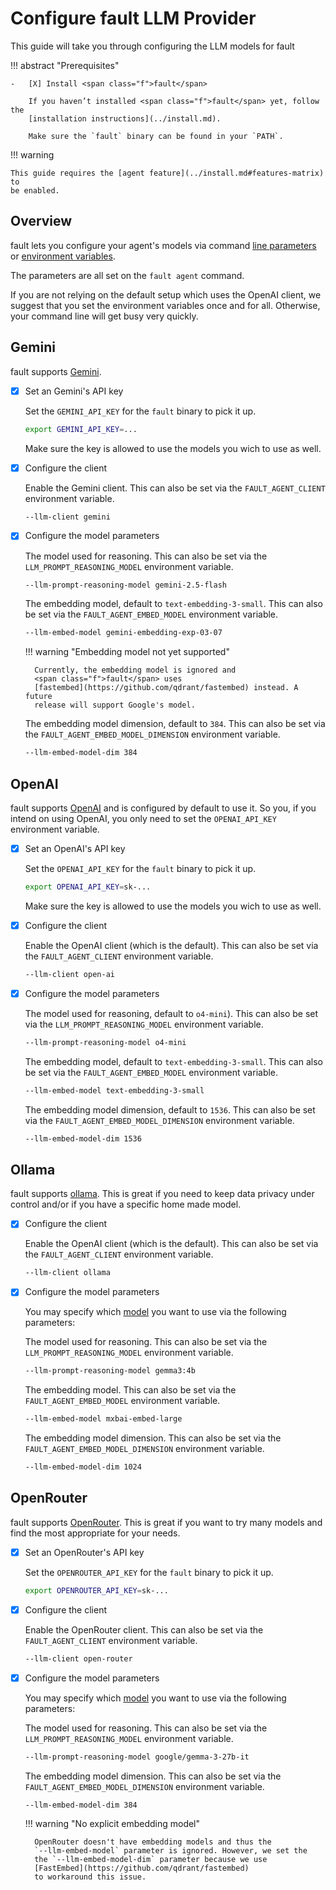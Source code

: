 # Configure <span class="f">fault</span> LLM Provider

This guide will take you through configuring the LLM models for
<span class="f">fault</span>


!!! abstract "Prerequisites"

    -   [X] Install <span class="f">fault</span>

        If you haven’t installed <span class="f">fault</span> yet, follow the
        [installation instructions](../install.md).

        Make sure the `fault` binary can be found in your `PATH`.

!!! warning

    This guide requires the [agent feature](../install.md#features-matrix) to
    be enabled.

## Overview

<span class="f">fault</span> lets you configure your agent's models via
command [line parameters](../../reference/cli-commands.md#agent-command-options)
or [environment variables](../../reference/environment-variables.md#agent-command-variables).

The parameters are all set on the `fault agent` command.

If you are not relying on the default setup which uses the OpenAI client, we
suggest that you set the environment variables once and for all. Otherwise,
your command line will get busy very quickly.


## Gemini

<span class="f">fault</span> supports
[Gemini](https://ai.google.dev/).

-   [X] Set an Gemini's API key

    Set the `GEMINI_API_KEY` for the `fault` binary to pick it up.

    ```bash
    export GEMINI_API_KEY=...
    ```

    Make sure the key is allowed to use the models you wich to use as well.

-   [X] Configure the client

    Enable the Gemini client. This can also be
    set via the `FAULT_AGENT_CLIENT` environment variable.

    ```bash
    --llm-client gemini
    ```

-   [X] Configure the model parameters

    The model used for reasoning. This can also be
    set via the `LLM_PROMPT_REASONING_MODEL` environment variable.

    ```bash
    --llm-prompt-reasoning-model gemini-2.5-flash
    ```

    The embedding model, default to `text-embedding-3-small`. This can also be
    set via the `FAULT_AGENT_EMBED_MODEL` environment variable.

    ```bash
    --llm-embed-model gemini-embedding-exp-03-07
    ```

    !!! warning "Embedding model not yet supported"

        Currently, the embedding model is ignored and
        <span class="f">fault</span> uses
        [fastembed](https://github.com/qdrant/fastembed) instead. A future
        release will support Google's model.

    The embedding model dimension, default to `384`. This can also be
    set via the `FAULT_AGENT_EMBED_MODEL_DIMENSION` environment variable.

    ```bash
    --llm-embed-model-dim 384
    ```

## OpenAI

<span class="f">fault</span> supports
[OpenAI](https://platform.openai.com/docs/models) and is configured by
default to use it. So you, if you intend on using OpenAI, you only need to set
the `OPENAI_API_KEY` environment variable.

-   [X] Set an OpenAI's API key

    Set the `OPENAI_API_KEY` for the `fault` binary to pick it up.

    ```bash
    export OPENAI_API_KEY=sk-...
    ```

    Make sure the key is allowed to use the models you wich to use as well.

-   [X] Configure the client

    Enable the OpenAI client (which is the default). This can also be
    set via the `FAULT_AGENT_CLIENT` environment variable.

    ```bash
    --llm-client open-ai
    ```

-   [X] Configure the model parameters

    The model used for reasoning, default to `o4-mini`). This can also be
    set via the `LLM_PROMPT_REASONING_MODEL` environment variable.

    ```bash
    --llm-prompt-reasoning-model o4-mini
    ```

    The embedding model, default to `text-embedding-3-small`. This can also be
    set via the `FAULT_AGENT_EMBED_MODEL` environment variable.

    ```bash
    --llm-embed-model text-embedding-3-small
    ```

    The embedding model dimension, default to `1536`. This can also be
    set via the `FAULT_AGENT_EMBED_MODEL_DIMENSION` environment variable.

    ```bash
    --llm-embed-model-dim 1536
    ```

## Ollama

<span class="f">fault</span> supports
[ollama](https://ollama.com/). This is great if you need to keep data
privacy under control and/or if you have a specific home made model.

-   [X] Configure the client

    Enable the OpenAI client (which is the default). This can also be
    set via the `FAULT_AGENT_CLIENT` environment variable.

    ```bash
    --llm-client ollama
    ```

-   [X] Configure the model parameters

    You may specify which [model](https://ollama.com/search)
    you want to use via the following parameters:

    The model used for reasoning. This can also be
    set via the `LLM_PROMPT_REASONING_MODEL` environment variable.

    ```bash
    --llm-prompt-reasoning-model gemma3:4b
    ```

    The embedding model. This can also be
    set via the `FAULT_AGENT_EMBED_MODEL` environment variable.

    ```bash
    --llm-embed-model mxbai-embed-large
    ```

    The embedding model dimension. This can also be
    set via the `FAULT_AGENT_EMBED_MODEL_DIMENSION` environment variable.

    ```bash
    --llm-embed-model-dim 1024
    ```

## OpenRouter

<span class="f">fault</span> supports
[OpenRouter](https://openrouter.ai/). This is great if you want to try
many models and find the most appropriate for your needs.

-   [X] Set an OpenRouter's API key

    Set the `OPENROUTER_API_KEY` for the `fault` binary to pick it up.

    ```bash
    export OPENROUTER_API_KEY=sk-...
    ```

-   [X] Configure the client

    Enable the OpenRouter client. This can also be
    set via the `FAULT_AGENT_CLIENT` environment variable.

    ```bash
    --llm-client open-router
    ```

-   [X] Configure the model parameters

    You may specify which [model](https://openrouter.ai/models)
    you want to use via the following parameters:

    The model used for reasoning. This can also be
    set via the `LLM_PROMPT_REASONING_MODEL` environment variable.

    ```bash
    --llm-prompt-reasoning-model google/gemma-3-27b-it
    ```

    The embedding model dimension. This can also be
    set via the `FAULT_AGENT_EMBED_MODEL_DIMENSION` environment variable.

    ```bash
    --llm-embed-model-dim 384
    ```

    !!! warning "No explicit embedding model"

        OpenRouter doesn't have embedding models and thus the
        `--llm-embed-model` parameter is ignored. However, we set the 
        the `--llm-embed-model-dim` parameter because we use
        [FastEmbed](https://github.com/qdrant/fastembed)
        to workaround this issue.

